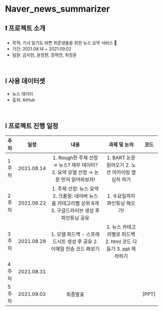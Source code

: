 # Naver_news_summarizer

## ❗ 프로젝트 소개
- 목적: 기사 읽기도 바쁜 취준생들을 위한 뉴스 요약 서비스 📰
- 기간: 2021.08.14 ~ 2021.09.02
- 팀원: 금지헌, 윤정현, 장하연, 최정윤 <br>
<br>


## ❕ 사용 데이터셋
- 뉴스 데이터 <br>
- 출처: AIHub
<br>

## ❕ 프로젝트 진행 일정  

|   주차   |   일정   |   내용   |   과제 및 논의   |   코드   |
|:----------------------------|:----------------------------:|:--------------------:|:-------------------:|:-----------------:|
|  1주차  | 2021.08.14 | 1. Rough한 주제 선정 → 뉴스? 재무 데이터? 2. 요약 모델 선정 → 논문 먼저 읽어와보자! | 1. BART 논문 읽어오기 2. 노션 아카이빙 열심히 하기|
|  2주차  | 2021.08.22 | 1. 주제 선정: 뉴스 요약 2. 크롤링: 네이버 뉴스 홈 카테고리별 상위 6개 3. 구글드라이브 생성 후 파인튜닝 공유 |1. 수요일까지 파인튜닝 해오기! |
|  3주차  | 2021.08.28 | 1. 모델 피드백 - 스프레드시트 생성 후 공유 2. 이메일 전송 코드 짜보기 | 1. 뉴스 카테고리별로 피드백 2. html 코드 다듬기 3. ppt 제작하기 | | 
|  4주차  | 2021.08.31 |  | | |
|  5주차  | 2021.09.02 | 최종발표 | | [PPT] | 

